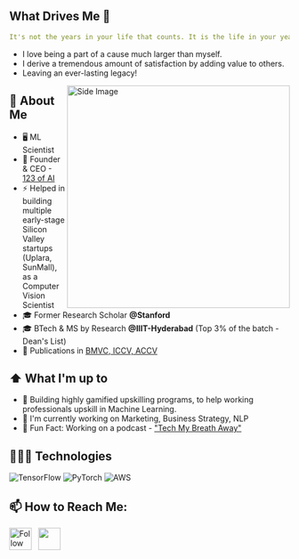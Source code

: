 
## What Drives Me 🎯
```yaml
It's not the years in your life that counts. It is the life in your years!
```
- I love being a part of a cause much larger than myself.
- I derive a tremendous amount of satisfaction by adding value to others.
- Leaving an ever-lasting legacy!

<img src="https://user-images.githubusercontent.com/74038190/225813708-98b745f2-7d22-48cf-9150-083f1b00d6c9.gif" alt="Side Image" align="right" width="400">


## :book: About Me
- 🖥 ML Scientist
- 💼 Founder & CEO - [123 of AI](https://123ofai.com/)
- ⚡  Helped in building multiple early-stage Silicon Valley startups (Uplara, SunMall), as a Computer Vision Scientist
- 🎓 Former Research Scholar **@Stanford**
- 🎓 BTech & MS by Research **@IIIT-Hyderabad** (Top 3% of the batch - Dean's List)
- 💬 Publications in [BMVC, ICCV, ACCV](https://scholar.google.com/citations?user=qcn2L40AAAAJ&hl=en&oi=ao)


## ⬆ What I'm up to
- 🔨 Building highly gamified upskilling programs, to help working professionals upskill in Machine Learning.
- 🔨 I'm currently working on Marketing, Business Strategy, NLP
- 🔭 Fun Fact: Working on a podcast - ["Tech My Breath Away"](https://123ofai.com/techmybreathaway)


## 👨🏻‍💻 Technologies
![TensorFlow](https://img.shields.io/badge/-TensorFlow-000?&logo=TensorFlow)
![PyTorch](https://img.shields.io/badge/-PyTorch-000?&logo=PyTorch)
![AWS](https://img.shields.io/badge/-AWS-000?&logo=Amazon-AWS&logoColor=F90)

## 📫 How to Reach Me:
[<img height="40" src="https://img.icons8.com/color/48/000000/linkedin.png" height="40em" align="center" alt="Follow Abbhinav on LinkedIn" title="Follow Abbhinav on LinkedIn"/>](https://www.linkedin.com/in/abbhinavvenkat) &nbsp; <a href="mailto:abbhinav@123ofai.com"> <img height="40" src="https://img.icons8.com/fluent/48/000000/gmail.png" align="center" />
  
